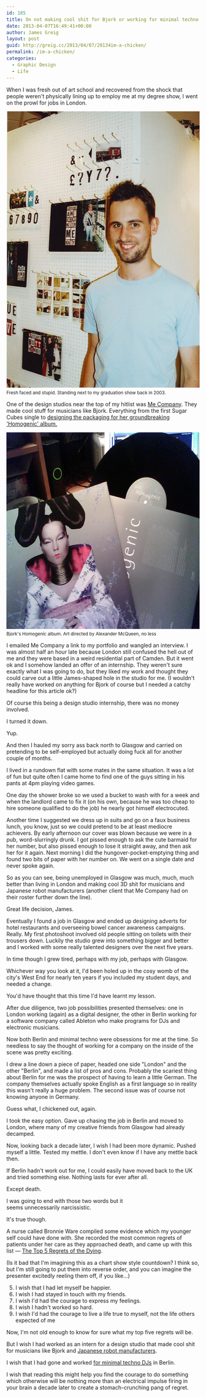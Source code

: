 ```yaml
---
id: 185
title: On not making cool shit for Bjork or working for minimal techno DJs in Berlin
date: 2013-04-07T16:49:41+00:00
author: James Greig
layout: post
guid: http://greig.cc/2013/04/07/20134im-a-chicken/
permalink: /im-a-chicken/
categories:
  - Graphic Design
  - Life
---
```

When I was fresh out of art school and recovered from the shock that people weren't physically lining up to employ me at my degree show, I went on the prowl for jobs in London.&nbsp;

<img src="/media/graduation_2003.jpg" alt="" width="513" height="720" class="alignnone size-full wp-image-1998" />
<small>Fresh faced and stupid. Standing next to my graduation show back in 2003.</small>

One of the design studios near the top of my hitlist was <a href="http://www.computerarts.co.uk/interviews/me-company">Me Company</a>. They made cool stuff for musicians like Bjork. Everything from the first Sugar Cubes single to <a href="http://books.google.co.uk/books?id=Pk9IlUhb-70C&amp;pg=PA186&amp;lpg=PA186&amp;dq=%22paul+white%22+%22me+company%22+alexander+mcqueen&amp;source=bl&amp;ots=DsgcnTPOBg&amp;sig=P4SRE9NYR_DRRubFJr7aENYVgqI&amp;hl=en&amp;sa=X&amp;ei=O7VfUY7tGYaj0QXD3IDQBw&amp;ved=0CDcQ6AEwAQ#v=onepage&amp;q=%22paul%20white%22%20%22me%20company%22%20alexander%20mcqueen&amp;f=false">designing the packaging for her groundbreaking 'Homogenic' album.</a>

<img src="/media/homogenic.jpg" alt="" width="640" height="512" class="alignnone size-full wp-image-2001" />
<small>Bjork's Homogenic album. Art directed by Alexander McQueen, no less</small>

I emailed Me Company a link to my portfolio and wangled an interview. I was almost half an hour late because London still confused the hell out of me and they were based in a weird residential part of Camden. But it went ok and I somehow landed an offer of an internship. They weren't sure exactly what I was going to do, but they liked my work and thought they could carve out a little James-shaped hole in the studio for me. (I wouldn't really have worked on anything for Bjork of course but I needed a catchy headline for this article ok?)

Of course this being a design studio internship, there was no money involved.

I turned it down.

Yup.

And then I hauled my sorry ass back north to Glasgow and carried on pretending to be self-employed but actually doing fuck all for another couple of months.

I lived in a rundown flat with some mates in the same situation. It was a lot of fun but quite often I came home to find one of the guys sitting in his pants at 4pm playing video games.<br>

One day the shower broke so we used a bucket to wash with for a week and when the landlord came to fix it (on his own, because he was too cheap to hire someone qualified to do the job) he nearly got himself&nbsp;electrocuted.

Another time I suggested we dress up in suits and go on a faux business lunch, you know, just so we could pretend to be at least mediocre achievers. By early afternoon our cover was blown because we were in a pub, word-slurringly drunk. I got pissed enough to ask the cute barmaid for her number, but also pissed enough to lose it straight away, and then ask her for it again. Next morning I did the hungover-pocket-emptying thing and found two bits of paper with her number on. We went on a single date and never spoke again.

So as you can see, being unemployed in Glasgow was much, much, much better than living in London and making cool 3D shit for musicians and Japanese robot manufacturers (another client that Me Company had on their roster further down the line).

Great life decision, James.&nbsp;

Eventually I found a job in Glasgow and ended up designing adverts for hotel restaurants and overseeing bowel cancer&nbsp;awareness&nbsp;campaigns. Really. My first photoshoot involved old people sitting on toilets with their trousers down. Luckily the studio grew into something bigger and better and I worked with some really talented designers over the next five years.

In time though I grew tired, perhaps with my job, perhaps with Glasgow.

Whichever way you look at it, I'd been holed up in the cosy womb of the city's West End for nearly ten years if you included my student days, and needed a change.&nbsp;

You'd have thought that this time I'd have learnt my lesson.

After due&nbsp;diligence, two job possibilities presented themselves: one in London working (again) as a digital designer, the other in Berlin working for a software company called Ableton who make programs for DJs and electronic musicians.

Now both Berlin and minimal techno were obsessions for me at the time. So needless to say the thought of working for a company on the inside of the scene was pretty exciting.&nbsp;

I drew a line down a piece of paper, headed one side "London" and the other "Berlin", and made a list of pros and cons. Probably the scariest thing about Berlin for me was the prospect of having to learn a little German. The company themselves actually spoke English as a first language so in reality this wasn't really a huge problem. The second issue was of course not knowing anyone in Germany.&nbsp;

Guess what, I chickened out, again.

I took the easy option. Gave up chasing the job in Berlin and moved to London, where many of my creative friends from Glasgow had already decamped.

Now, looking back a decade later, I wish I had been more dynamic. Pushed myself a little. Tested my mettle. I don't even know if I have any mettle back then.&nbsp;

If Berlin hadn't work out for me, I could easily have moved back to the UK and tried something else. Nothing lasts for ever after all.

Except death.

I was going to end with those two words but it seems&nbsp;unnecessarily&nbsp;narcissistic.&nbsp;

It's true though.

A nurse called Bronnie Ware compiled some evidence which my younger self could have done with. She recorded the most common regrets of patients under her care as they approached death, and came up with this list — <a href="http://www.amazon.co.uk/gp/product/1848509995/ref=as_li_ss_tl?ie=UTF8&amp;camp=1634&amp;creative=19450&amp;creativeASIN=1848509995&amp;linkCode=as2&amp;tag=cyclelove-21">The Top 5 Regrets of the Dying</a>.

(Is it bad that I'm imagining this as a chart show style countdown? I think so, but I'm still going to put them into reverse order, and you can imagine the presenter excitedly reeling them off, if you like...)

5. I wish that I had let myself be happier.
4. I wish I had stayed in touch with my friends.
3. I wish I'd had the courage to express my feelings.
2. I wish I hadn't worked so hard.
1. I wish I'd had the courage to live a life true to myself, not the life others expected of me

Now, I'm not old enough to know for sure what my top five regrets will be.

But I wish I had worked as an intern for a design studio that made cool shit for musicians like Bjork and <a href="http://www.tmsuk.co.jp/english/robots.html">Japanese robot manufacturers</a>.&nbsp;

I wish that I had gone and worked <a href="http://en.wikipedia.org/wiki/Ableton">for minimal techno DJs</a> in Berlin.

I wish that reading this might help you find the courage to do something which otherwise will be nothing more than an electrical impulse firing in your brain a decade later to create a stomach-crunching pang of regret.